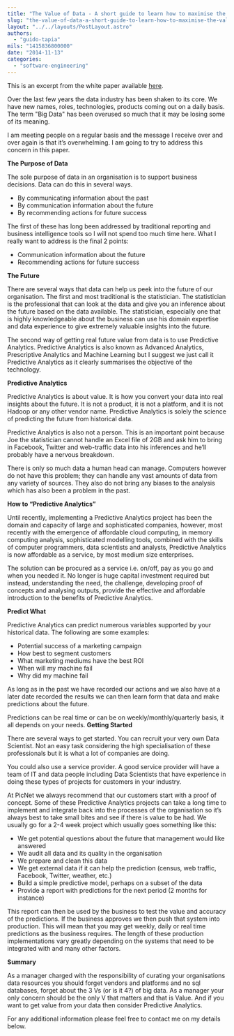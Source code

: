 ```yaml
---
title: "The Value of Data - A short guide to learn how to maximise the value of your data."
slug: "the-value-of-data-a-short-guide-to-learn-how-to-maximise-the-value-of-your-data"
layout: "../../layouts/PostLayout.astro"
authors: 
  - "guido-tapia"
mils: "1415836800000"
date: "2014-11-13"
categories: 
  - "software-engineering"
---
```


This is an excerpt from the white paper available [here](https://picnet.com.au/artificial-intelligence/).

Over the last few years the data industry has been shaken to its core. We have new names, roles, technologies, products coming out on a daily basis. The term "Big Data" has been overused so much that it may be losing some of its meaning.

I am meeting people on a regular basis and the message I receive over and over again is that it’s overwhelming. I am going to try to address this concern in this paper.

**The Purpose of Data**

The sole purpose of data in an organisation is to support business decisions. Data can do this in several ways.

- By communicating information about the past
- By communication information about the future
- By recommending actions for future success

The first of these has long been addressed by traditional reporting and business intelligence tools so I will not spend too much time here. What I really want to address is the final 2 points:

- Communication information about the future
- Recommending actions for future success

**The Future**

There are several ways that data can help us peek into the future of our organisation. The first and most traditional is the statistician. The statistician is the professional that can look at the data and give you an inference about the future based on the data available. The statistician, especially one that is highly knowledgeable about the business can use his domain expertise and data experience to give extremely valuable insights into the future.

The second way of getting real future value from data is to use Predictive Analytics. Predictive Analytics is also known as Advanced Analytics, Prescriptive Analytics and Machine Learning but I suggest we just call it Predictive Analytics as it clearly summarises the objective of the technology.

**Predictive Analytics**

Predictive Analytics is about value. It is how you convert your data into real insights about the future. It is not a product, it is not a platform, and it is not Hadoop or any other vendor name. Predictive Analytics is solely the science of predicting the future from historical data.

Predictive Analytics is also not a person. This is an important point because Joe the statistician cannot handle an Excel file of 2GB and ask him to bring in Facebook, Twitter and web-traffic data into his inferences and he’ll probably have a nervous breakdown.

There is only so much data a human head can manage. Computers however do not have this problem; they can handle any vast amounts of data from any variety of sources. They also do not bring any biases to the analysis which has also been a problem in the past.

**How to “Predictive Analytics”**

Until recently, implementing a Predictive Analytics project has been the domain and capacity of large and sophisticated companies, however, most recently with the emergence of affordable cloud computing, in memory computing analysis, sophisticated modelling tools, combined with the skills of computer programmers, data scientists and analysts, Predictive Analytics is now affordable as a service, by most medium size enterprises.

The solution can be procured as a service i.e. on/off, pay as you go and when you needed it. No longer is huge capital investment required but instead, understanding the need, the challenge, developing proof of concepts and analysing outputs, provide the effective and affordable introduction to the benefits of Predictive Analytics.

**Predict What**

Predictive Analytics can predict numerous variables supported by your historical data. The following are some examples:

- Potential success of a marketing campaign
- How best to segment customers
- What marketing mediums have the best ROI
- When will my machine fail
- Why did my machine fail

As long as in the past we have recorded our actions and we also have at a later date recorded the results we can then learn form that data and make predictions about the future.

Predictions can be real time or can be on weekly/monthly/quarterly basis, it all depends on your needs. **Getting Started**

There are several ways to get started. You can recruit your very own Data Scientist. Not an easy task considering the high specialisation of these professionals but it is what a lot of companies are doing.

You could also use a service provider. A good service provider will have a team of IT and data people including Data Scientists that have experience in doing these types of projects for customers in your industry.

At PicNet we always recommend that our customers start with a proof of concept. Some of these Predictive Analytics projects can take a long time to implement and integrate back into the processes of the organisation so it’s always best to take small bites and see if there is value to be had. We usually go for a 2-4 week project which usually goes something like this:

- We get potential questions about the future that management would like answered
- We audit all data and its quality in the organisation
- We prepare and clean this data
- We get external data if it can help the prediction (census, web traffic, Facebook, Twitter, weather, etc.)
- Build a simple predictive model, perhaps on a subset of the data
- Provide a report with predictions for the next period (2 months for instance)

This report can then be used by the business to test the value and accuracy of the predictions. If the business approves we then push that system into production. This will mean that you may get weekly, daily or real time predictions as the business requires. The length of these production implementations vary greatly depending on the systems that need to be integrated with and many other factors.

**Summary**

As a manager charged with the responsibility of curating your organisations data resources you should forget vendors and platforms and no sql databases, forget about the 3 Vs (or is it 4?) of big data. As a manager your only concern should be the only V that matters and that is Value. And if you want to get value from your data then consider Predictive Analytics.

For any additional information please feel free to contact me on my details below.
